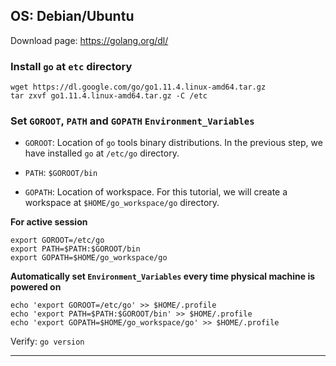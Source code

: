 ## OS: Debian/Ubuntu

Download page: https://golang.org/dl/

### Install ```go``` at ```etc``` directory

```
wget https://dl.google.com/go/go1.11.4.linux-amd64.tar.gz
tar zxvf go1.11.4.linux-amd64.tar.gz -C /etc
```

### Set ```GOROOT```, ```PATH``` and ```GOPATH```  ```Environment_Variables```

- ```GOROOT```: Location of ```go``` tools binary distributions. In the previous step, we have installed ```go``` at ```/etc/go``` directory.

- ```PATH```: ```$GOROOT/bin```

- ```GOPATH```: Location of workspace. For this tutorial, we will create a workspace at ```$HOME/go_workspace/go``` directory.

**For active session**

```
export GOROOT=/etc/go
export PATH=$PATH:$GOROOT/bin
export GOPATH=$HOME/go_workspace/go
```

**Automatically set ```Environment_Variables``` every time physical machine is powered on**

```
echo 'export GOROOT=/etc/go' >> $HOME/.profile
echo 'export PATH=$PATH:$GOROOT/bin' >> $HOME/.profile
echo 'export GOPATH=$HOME/go_workspace/go' >> $HOME/.profile
```

Verify: ```go version```


---
